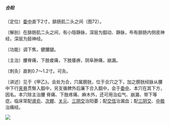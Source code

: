 ##### 合阳

〔定位〕[委中](https://www.gmzyjc.com/read/zjs/zjs3.1.7-8-0.0.1.3.40.md)直下2寸，腓肠肌二头之间（图72）。

〔解剖〕在腓肠肌二头之间，有小隐静脉，深层为腘动、静脉，布有腓肠内侧皮神经，深层为胫神经。

〔功能〕调下焦，健腰腿。

〔主治〕腰脊痛，下肢痠痛，下肢痿痹，阴阜肿痛，崩漏。

〔刺灸〕直刺0.7〜1.2寸。可灸。

〔讲述〕见于《甲乙》。会处为合，穴属膀胱，位于合穴之下，加之膀胱经脉从腰中下行[夹脊](https://www.gmzyjc.com/read/zjs/zjs3.4-0.1.2.4.0.md)贯臀入腘中，另支循髀外后廉下合入腘中，会于[委中](https://www.gmzyjc.com/read/zjs/zjs3.1.7-8-0.0.1.3.40.md)、本穴在其下方，因名。本穴除主治腰 脊痛、下肢疼痛、麻木外，还可用治疝气、崩漏、带下等症。临床常配[肾俞](https://www.gmzyjc.com/read/zjs/zjs3.1.7-8-0.0.1.3.23.md)、[次髎](https://www.gmzyjc.com/read/zjs/zjs3.1.7-8-0.0.1.3.32.md)、[关元](https://www.gmzyjc.com/read/zjs/zjs3.2.1-0.1.1.3.4.md)、[三阴交](https://www.gmzyjc.com/read/zjs/zjs3.1.4-6-0.0.1.3.6.md)治阳萎；配[交信](https://www.gmzyjc.com/read/zjs/zjs3.1.7-8-0.0.2.3.8.md)治漏血；配[三阴交](https://www.gmzyjc.com/read/zjs/zjs3.1.4-6-0.0.1.3.6.md)、[中极](https://www.gmzyjc.com/read/zjs/zjs3.2.1-0.1.1.3.3.md)治痛经。

![](img/图72.jpg)
